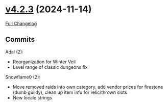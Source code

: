 # [v4.2.3](https://github.com/snowflame0/AtlasLootClassic_Cata/tree/v4.2.3) (2024-11-14)

[Full Changelog](https://github.com/snowflame0/AtlasLootClassic_Cata/compare/v4.2.2...v4.2.3)

## Commits

Adal (2):

- Reorganization for Winter Veil
- Level range of classic dungeons fix

Snowflame0 (2):

- Move removed raids into own category, add vendor prices for firestone (dumb guildy), clean up item info for relic/thrown slots
- New locale strings


